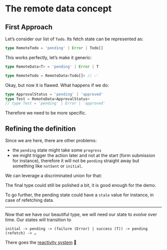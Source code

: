 # The remote data concept

## First Approach

Let’s consider our list of `Todo`. Its fetch state can be represented as:

```ts
type RemoteTodo = 'pending' | Error | Todo[]
```

This works perfectly, let’s make it generic:

```ts
type RemoteData<T> = 'pending' | Error | T

type RemoteTodo = RemoteData<Todo[]> // ✅
```

Okay, but now it is flawed. What happens if we do:
```ts
type ApprovalStatus = 'pending' | 'approved'
type Test = RemoteData<ApprovalStatus>
// type Test = 'pending' | Error | 'approved'
```

Therefore we need to be more specific.

## Refining the definition

Since we are here, there are other problems:
- the `pending` state might take some `progress`
- we might trigger the action later and not at the start (form submission for instance), therefore it will not be `pending` straight away but something like `notSent` or `initial`.

We can leverage a discriminated union for that:
<!-- include [code:ts] ./setup/RemoteData.ts -->

The final type could still be polished a bit, it is good enough for the demo.

To go further, the pending state could have a `stale` value for instance, in case of refetching data.

---

Now that we have our beautiful type, we will need our state to _evolve_ over time. Our states will transition to
```
initial -> pending -> (failure (Error) | success (T)) -> pending (refetch) -> …
```

There goes the [reactivity system](./3-reactivity-system.md) 🙌

